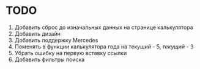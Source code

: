 # TODO

1. Добавить сброс до изначальных данных на странице калькулятора
2. Добавить дизайн
3. Добавить поддержку Mercedes
4. Поменять в функции калькулятора года на *текущий* - 5, *текущий* - 3
5. Убрать ошибку на первую вставку ссылки
6. Добавить фильтры поиска
